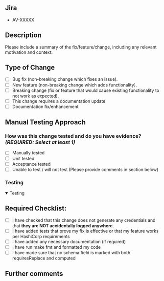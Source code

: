 
<!-- REMINDER: All testing and verification for your change should be completed within localdev or a sandbox environment.
ONLY MERGE INTO MAIN IF CHANGES ARE TESTED, VERIFIED AND QUALITY CHECKED THOROUGHLY

Merging to main == merging to PRODUCTION.
-->

## Jira

* AV-XXXXX

## Description

Please include a summary of the fix/feature/change, including any relevant motivation and context.
<!-- What does this change do? Why is it needed? -->

## Type of Change

- [ ] Bug fix (non-breaking change which fixes an issue).
- [ ] New feature (non-breaking change which adds functionality).
- [ ] Breaking change (fix or feature that would cause existing functionality to not work as expected).
- [ ] This change requires a documentation update
- [ ] Documentation fix/enhancement

## Manual Testing Approach

### How was this change tested and do you have evidence? _**(REQUIRED: Select at least 1)**_

- [ ] Manually tested
- [ ] Unit tested
- [ ] Acceptance tested
- [ ] Unable to test / will not test (Please provide comments in section below)

### Testing

<details open>
  <summary>Testing</summary>
  <!-- Provide your testing proof within this collapsible segment-->
</details>

## Required Checklist:

- [ ] I have checked that this change does not generate any credentials and that **they are NOT accidentally logged anywhere**.
- [ ] I have added tests that prove my fix is effective or that my feature works per HashiCorp requirements
- [ ] I have added any necessary documentation (if required)
- [ ] I have run make fmt and formatted my code
- [ ] I have made sure that no schema field is marked with both requiresReplace and computed
## Further comments